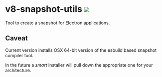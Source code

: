 # v8-snapshot-utils [![](https://github.com/thlorenz/v8-snapshot-utils/workflows/Node/badge.svg?branch=master)](https://github.com/thlorenz/v8-snapshot-utils/actions)

Tool to create a snapshot for Electron applications.

## Caveat

Current version installs OSX 64-bit version of the esbuild based snapshot compiler tool.

In the future a _smart_ installer will pull down the appropriate one for your architecture.
